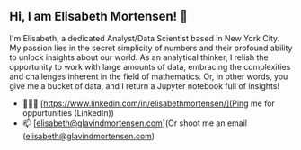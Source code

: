 ## Hi, I am Elisabeth Mortensen! 👋

I'm Elisabeth, a dedicated Analyst/Data Scientist based in New York City. My passion lies in the secret simplicity of numbers and their profound ability to unlock insights about our world. As an analytical thinker, I relish the opportunity to work with large amounts of data, embracing the complexities and challenges inherent in the field of mathematics. Or, in other words, you give me a bucket of data, and I return a Jupyter notebook full of insights!

- 👩🏻‍💼 [https://www.linkedin.com/in/elisabethmortensen/](Ping me for oppurtunities (LinkedIn))
- 📫 [elisabeth@glavindmortensen.com](Or shoot me an email (elisabeth@glavindmortensen.com)

<!--
**ElisabethMortensen/elisabethmortensen** is a ✨ _special_ ✨ repository because its `README.md` (this file) appears on your GitHub profile.

Here are some ideas to get you started:

- 🔭 I’m currently working on ...
- 🌱 I’m currently learning ...
- 👯 I’m looking to collaborate on ...
- 🤔 I’m looking for help with ...
- 💬 Ask me about ...
- 📫 How to reach me: ...
- 😄 Pronouns: ...
- ⚡ Fun fact: ...
-->
